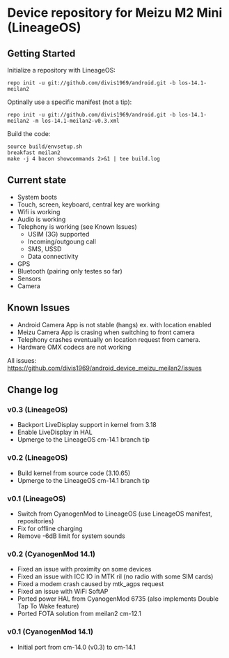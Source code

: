 Device repository for Meizu M2 Mini (LineageOS)
===========================

Getting Started
---------------

Initialize a repository with LineageOS:

    repo init -u git://github.com/divis1969/android.git -b los-14.1-meilan2

Optinally use a specific manifest (not a tip):

    repo init -u git://github.com/divis1969/android.git -b los-14.1-meilan2 -m los-14.1-meilan2-v0.3.xml

Build the code:

    source build/envsetup.sh
    breakfast meilan2
    make -j 4 bacon showcommands 2>&1 | tee build.log

Current state
-------------

- System boots
- Touch, screen, keyboard, central key are working
- Wifi is working
- Audio is working
- Telephony is working (see Known Issues)
    - USIM (3G) supported
    - Incoming/outgoung call
    - SMS, USSD
    - Data connectivity
- GPS
- Bluetooth (pairing only testes so far)
- Sensors
- Camera

Known Issues
-------------
- Android Camera App is not stable (hangs) ex. with location enabled
- Meizu Camera App is crasing when switching to front camera
- Telephony crashes eventually on location request from camera. 
- Hardware OMX codecs are not working

All issues: https://github.com/divis1969/android_device_meizu_meilan2/issues

Change log
----------

### v0.3 (LineageOS)
- Backport LiveDisplay support in kernel from 3.18
- Enable LiveDisplay in HAL
- Upmerge to the LineageOS cm-14.1 branch tip

### v0.2 (LineageOS)
- Build kernel from source code (3.10.65)
- Upmerge to the LineageOS cm-14.1 branch tip

### v0.1 (LineageOS)
- Switch from CyanogenMod to LineageOS (use LineageOS manifest, repositories)
- Fix for offline charging
- Remove -6dB limit for system sounds

### v0.2 (CyanogenMod 14.1)
- Fixed an issue with proximity on some devices
- Fixed an issue with ICC IO in MTK ril (no radio with some SIM cards)
- Fixed a modem crash caused by mtk_agps request
- Fixed an issue with WiFi SoftAP
- Ported power HAL from CyanogenMod 6735 (also implements Double Tap To Wake feature)
- Ported FOTA solution from meilan2 cm-12.1

### v0.1 (CyanogenMod 14.1)
- Initial port from cm-14.0 (v0.3) to cm-14.1

